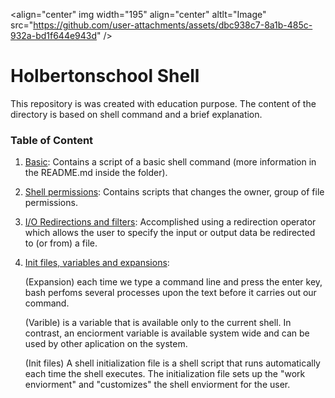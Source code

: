 <align="center" img width="195" align="center" altlt="Image" src="https://github.com/user-attachments/assets/dbc938c7-8a1b-485c-932a-bd1f644e943d" />

# Holbertonschool Shell
This repository is was created with education purpose. The content of the directory is based on shell command and a brief explanation. 

### Table of Content
1. [Basic](./basics): Contains a script of a basic shell command (more information in the README.md inside the folder).

2. [Shell permissions](./permissions): Contains scripts that changes the owner, group of file permissions.
3. [I/O Redirections and filters](./io_redirections_and_filters): Accomplished using a redirection operator which allows the user to specify the input or output data be redirected to (or from) a file.
4. [Init files, variables and expansions](./init_files_variables_and_expansions):

    (Expansion) each time we type a command line and press the enter key, bash perfoms several processes upon the text before it carries out our command.
  
    (Varible) is a variable that is available only to the current shell. In contrast, an enciorment variable is available system wide and can be used by other aplication on the system.
  
    (Init files) A shell initialization file is a shell script that runs automatically each time the shell executes. The initialization file sets up the "work enviorment" and "customizes" the shell enviorment for the user.


